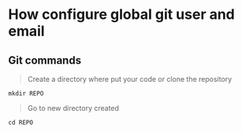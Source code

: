 # How configure global git user and email

## Git commands

> Create a directory where put your code or clone the repository

` mkdir REPO `

> Go to new directory created

` cd REPO `
